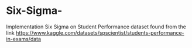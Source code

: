 # Six-Sigma-
Implementation Six Sigma on Student Performance dataset found from the link https://www.kaggle.com/datasets/spscientist/students-performance-in-exams/data
